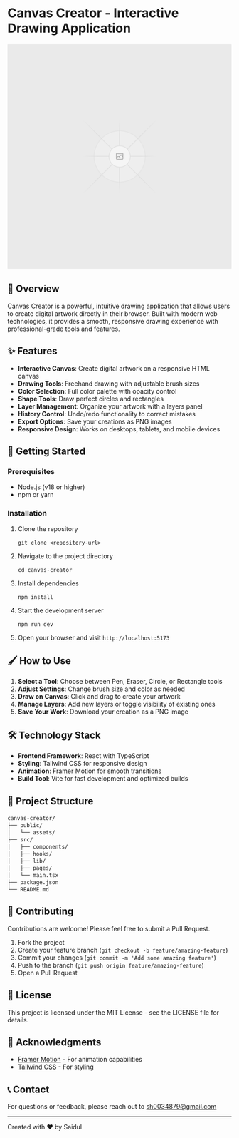 
# Canvas Creator - Interactive Drawing Application

![Canvas Creator Logo](public/placeholder.svg)

## 🎨 Overview

Canvas Creator is a powerful, intuitive drawing application that allows users to create digital artwork directly in their browser. Built with modern web technologies, it provides a smooth, responsive drawing experience with professional-grade tools and features.

## ✨ Features

- **Interactive Canvas**: Create digital artwork on a responsive HTML canvas
- **Drawing Tools**: Freehand drawing with adjustable brush sizes
- **Color Selection**: Full color palette with opacity control
- **Shape Tools**: Draw perfect circles and rectangles
- **Layer Management**: Organize your artwork with a layers panel
- **History Control**: Undo/redo functionality to correct mistakes
- **Export Options**: Save your creations as PNG images
- **Responsive Design**: Works on desktops, tablets, and mobile devices

## 🚀 Getting Started

### Prerequisites

- Node.js (v18 or higher)
- npm or yarn

### Installation

1. Clone the repository
   ```
   git clone <repository-url>
   ```

2. Navigate to the project directory
   ```
   cd canvas-creator
   ```

3. Install dependencies
   ```
   npm install
   ```

4. Start the development server
   ```
   npm run dev
   ```

5. Open your browser and visit `http://localhost:5173`

## 🖌️ How to Use

1. **Select a Tool**: Choose between Pen, Eraser, Circle, or Rectangle tools
2. **Adjust Settings**: Change brush size and color as needed
3. **Draw on Canvas**: Click and drag to create your artwork
4. **Manage Layers**: Add new layers or toggle visibility of existing ones
5. **Save Your Work**: Download your creation as a PNG image

## 🛠️ Technology Stack

- **Frontend Framework**: React with TypeScript
- **Styling**: Tailwind CSS for responsive design
- **Animation**: Framer Motion for smooth transitions
- **Build Tool**: Vite for fast development and optimized builds

## 🔄 Project Structure

```
canvas-creator/
├── public/
│   └── assets/
├── src/
│   ├── components/
│   ├── hooks/
│   ├── lib/
│   ├── pages/
│   └── main.tsx
├── package.json
└── README.md
```

## 🤝 Contributing

Contributions are welcome! Please feel free to submit a Pull Request.

1. Fork the project
2. Create your feature branch (`git checkout -b feature/amazing-feature`)
3. Commit your changes (`git commit -m 'Add some amazing feature'`)
4. Push to the branch (`git push origin feature/amazing-feature`)
5. Open a Pull Request

## 📜 License

This project is licensed under the MIT License - see the LICENSE file for details.

## 🙏 Acknowledgments

- [Framer Motion](https://www.framer.com/motion/) - For animation capabilities
- [Tailwind CSS](https://tailwindcss.com/) - For styling

## 📞 Contact

For questions or feedback, please reach out to sh0034879@gmail.com

---

Created with ❤️ by Saidul
